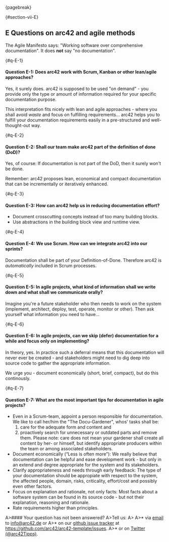 {pagebreak}

{#section-vii-E}
## E Questions on arc42 and agile methods

The Agile Manifesto says: "Working software over comprehensive documentation". It does **not** say "no documentation".  

{#q-E-1}
#### Question E-1: Does arc42 work with Scrum, Kanban or other lean/agile approaches?

Yes, it surely does. arc42 is supposed to be used "on demand" - you provide only the type or amount of information required for your specific documentation purpose.

This interpretation fits nicely with lean and agile approaches - where you shall avoid _waste_ and focus on fulfilling requirements... arc42 helps you to fulfill your documentation requirements easily in a pre-structured and well-thought-out way.


{#q-E-2}
#### Question E-2: Shall our team make arc42 part of the definition of done (DoD)?

Yes, of course: If documentation is not part of the DoD, then it surely won't be done.

Remember: arc42 proposes lean, economical and compact documentation that can be incrementally or iteratively enhanced.

{#q-E-3}
#### Question E-3: How can arc42 help us in reducing documentation effort?

* Document crosscutting concepts instead of too many building blocks.
* Use abstractions in the building block view and runtime view.


{#q-E-4}
#### Question E-4: We use Scrum. How can we integrate arc42 into our sprints?

Documentation shall be part of your Definition-of-Done. Therefore arc42 is _automatically_ included in Scrum processes.

{#q-E-5}
#### Question E-5: In agile projects, what kind of information shall we write down and what shall we communicate orally?

Imagine you're a future stakeholder who then needs to work on the system (implement, architect, deploy, test, operate, monitor or other). Then ask yourself what information you need to have...

{#q-E-6}
#### Question E-6: In agile projects, can we skip (defer) documentation for a while and focus only on implementing?

In theory, yes. In practice such a deferral means that this documentation will never ever be created - and stakeholders might need to dig deep into source code to gather the appropriate information.

We urge you - document economically (short, brief, compact), but do this continously.

{#q-E-7}
#### Question E-7: What are the most important tips for documentation in agile projects?

* Even in a Scrum-team, appoint a person responsible for documentation. We like to call her/him the "The Docu-Gardener", whos' tasks shall be:
    1. care for the adequate form and content and
    2. proactively search for unnecessary or outdated parts and remove them.
  Please note: care does not mean your gardener shall create all content by her- or himself, but identify appropriate producers within the team or among associated stakeholders.
* Document economically (“Less is often more”):  We really believe that documentation can be helpful and ease development work - but only in an extend and degree appropriate for the system and its stakeholders.
* Clarify appropriateness and needs through early feedback: The type of your documentation should be appropiate with respect to the system, the affected people, domain, risks, criticality, effort/cost and possibly even other factors.
* Focus on explanation and rationale, not only facts: Most facts about a software system can be found in its source code - but not their explanation, reasoning and rationale.
* Rate requirements higher than principles.



A>#### Your question has not been answered?
A>Tell us:
A>
A>* via [email](mailto:info@arc42.de) to info@arc42.de or
A>* on our [github issue tracker](https://github.com/arc42/arc42-template/issues) at https://github.com/arc42/arc42-template/issues.
A>* or on [Twitter (@arc42Tipps)](https://twitter.com/arc42Tipps).
